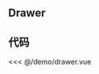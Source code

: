 ## Drawer

<script setup>
import Drawer from '../demo/drawer.vue'
</script>

<ClientOnly>
<Drawer />
</ClientOnly>

## 代码

<<< @/demo/drawer.vue
